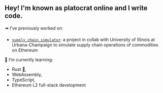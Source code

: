 ## Hey! I'm known as platocrat online and I write code. 


<!--
**platocrat/platocrat** is a ✨ _special_ ✨ repository because its `README.md` (this file) appears on your GitHub profile.

Here are some ideas to get you started:

- 🔭 I’m currently working on ...
- 🌱 I’m currently learning ...
- 👯 I’m looking to collaborate on ...
- 🤔 I’m looking for help with ...
- 💬 Ask me about ...
- 📫 How to reach me: ...
- 😄 Pronouns: ...
- ⚡ Fun fact: ...
-->


⏪ I’ve previously worked on:
- [`supply_chain_simulator`](https://github.com/orangewit3/supply_chain_simulator): a project in collab with University of Illinois at Urbana-Champaign to simulate supply chain operations of commodities on Ethereum

🌱 I’m currently learning:
- Rust 🦀,
- WebAssembly, 
- TypeScript,
- Ethereum L2 full-stack development 
